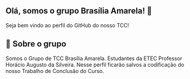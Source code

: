 ## Olá, somos o grupo Brasília Amarela! 👋
Seja bem vindo ao perfil do GitHub do nosso TCC!

## 🚀 Sobre o grupo
Somos o Grupo de TCC Brasília Amarela. Estudantes da ETEC Professor Horácio Augusto da Silveira. Nesse perfil ficarão salvos a codificação do nosso Trabalho de Conclusão do Curso.
